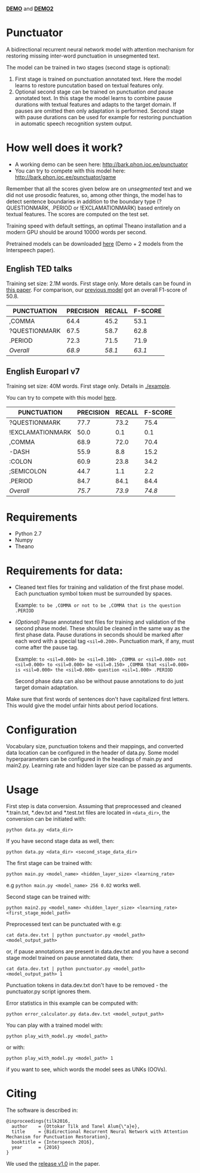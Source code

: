 **[DEMO](http://bark.phon.ioc.ee/punctuator)** and **[DEMO2](http://bark.phon.ioc.ee/punctuator/game)**

# Punctuator

A bidirectional recurrent neural network model with attention mechanism for restoring missing inter-word punctuation in unsegmented text.

The model can be trained in two stages (second stage is optional):

1. First stage is trained on punctuation annotated text. Here the model learns to restore puncutation based on textual features only.
2. Optional second stage can be trained on punctuation *and* pause annotated text. In this stage the model learns to combine pause durations with textual features and adapts to the target domain. If pauses are omitted then only adaptation is performed. Second stage with pause durations can be used for example for restoring punctuation in automatic speech recognition system output.

# How well does it work?

* A working demo can be seen here: http://bark.phon.ioc.ee/punctuator
* You can try to compete with this model here: http://bark.phon.ioc.ee/punctuator/game

Remember that all the scores given below are on _unsegmented_ text and we did not use prosodic features, so, among other things, the model has to detect sentence boundaries in addition to the boundary type (?QUESTIONMARK, .PERIOD or !EXCLAMATIONMARK) based entirely on textual features. The scores are computed on the test set.

Training speed with default settings, an optimal Theano installation and a modern GPU should be around 10000 words per second.

Pretrained models can be downloaded [here](https://drive.google.com/drive/folders/0B7BsN5f2F1fZQnFsbzJ3TWxxMms?usp=sharing) (Demo + 2 models from the Interspeech paper).

## English TED talks
Training set size: 2.1M words. First stage only. More details can be found in [this paper](http://www.isca-speech.org/archive/Interspeech_2016/pdfs/1517.PDF).
For comparison, our [previous model](https://github.com/ottokart/punctuator) got an overall F1-score of 50.8.

PUNCTUATION      | PRECISION | RECALL    | F-SCORE
--- | --- | --- | ---
,COMMA           | 64.4 | 45.2 | 53.1
?QUESTIONMARK    | 67.5 | 58.7 | 62.8
.PERIOD          | 72.3 | 71.5 | 71.9
_Overall_        | _68.9_ | _58.1_ | _63.1_

## English Europarl v7
Training set size: 40M words. First stage only. Details in [./example](https://github.com/ottokart/punctuator2/tree/master/example).

You can try to compete with this model [here](http://bark.phon.ioc.ee/punctuator/game).

PUNCTUATION      | PRECISION | RECALL    | F-SCORE
---              | ---       | ---       | ---
?QUESTIONMARK    | 77.7      |  73.2     |  75.4
!EXCLAMATIONMARK | 50.0      |  0.1      |  0.1
,COMMA           | 68.9      |  72.0     |  70.4
-DASH            | 55.9      |  8.8      |  15.2
:COLON           | 60.9      |  23.8     |  34.2
;SEMICOLON       | 44.7      |  1.1      |  2.2
.PERIOD          | 84.7      |  84.1     |  84.4
_Overall_        | _75.7_    | _73.9_    | _74.8_

# Requirements
* Python 2.7
* Numpy
* Theano

# Requirements for data:

* Cleaned text files for training and validation of the first phase model. Each punctuation symbol token must be surrounded by spaces.

  Example:
  ```to be ,COMMA or not to be ,COMMA that is the question .PERIOD```
* *(Optional)* Pause annotated text files for training and validation of the second phase model. These should be cleaned in the same way as the first phase data. Pause durations in seconds should be marked after each word with a special tag `<sil=0.200>`. Punctuation mark, if any, must come after the pause tag.

  Example:
  ```to <sil=0.000> be <sil=0.100> ,COMMA or <sil=0.000> not <sil=0.000> to <sil=0.000> be <sil=0.150> ,COMMA that <sil=0.000> is <sil=0.000> the <sil=0.000> question <sil=1.000> .PERIOD```

  Second phase data can also be without pause annotations to do just target domain adaptation.
  
Make sure that first words of sentences don't have capitalized first letters. This would give the model unfair hints about period locations.

# Configuration
Vocabulary size, punctuation tokens and their mappings, and converted data location can be configured in the header of data.py.
Some model hyperparameters can be configured in the headings of main.py and main2.py. Learning rate and hidden layer size can be passed as arguments.

# Usage

First step is data conversion. Assuming that preprocessed and cleaned *.train.txt, *.dev.txt and *.test.txt files are located in `<data_dir>`, the conversion can be initiated with:

`python data.py <data_dir>`

If you have second stage data as well, then:

`python data.py <data_dir> <second_stage_data_dir>`



The first stage can be trained with:

`python main.py <model_name> <hidden_layer_size> <learning_rate>`

e.g `python main.py <model_name> 256 0.02` works well.



Second stage can be trained with:

`python main2.py <model_name> <hidden_layer_size> <learning_rate> <first_stage_model_path>`



Preprocessed text can be punctuated with e.g:

`cat data.dev.txt | python punctuator.py <model_path> <model_output_path>`

or, if pause annotations are present in data.dev.txt and you have a second stage model trained on pause annotated data, then:

`cat data.dev.txt | python punctuator.py <model_path> <model_output_path> 1`

Punctuation tokens in data.dev.txt don't have to be removed - the punctuator.py script ignores them.


Error statistics in this example can be computed with:

`python error_calculator.py data.dev.txt <model_output_path>`


You can play with a trained model with:

`python play_with_model.py <model_path>`

or with:

`python play_with_model.py <model_path> 1`

if you want to see, which words the model sees as UNKs (OOVs).


# Citing

The software is described in:

    @inproceedings{tilk2016,
      author    = {Ottokar Tilk and Tanel Alum{\"a}e},
      title     = {Bidirectional Recurrent Neural Network with Attention Mechanism for Punctuation Restoration},
      booktitle = {Interspeech 2016},
      year      = {2016}
    }

We used the [release v1.0](https://github.com/ottokart/punctuator2/releases/tag/v1.0) in the paper.
